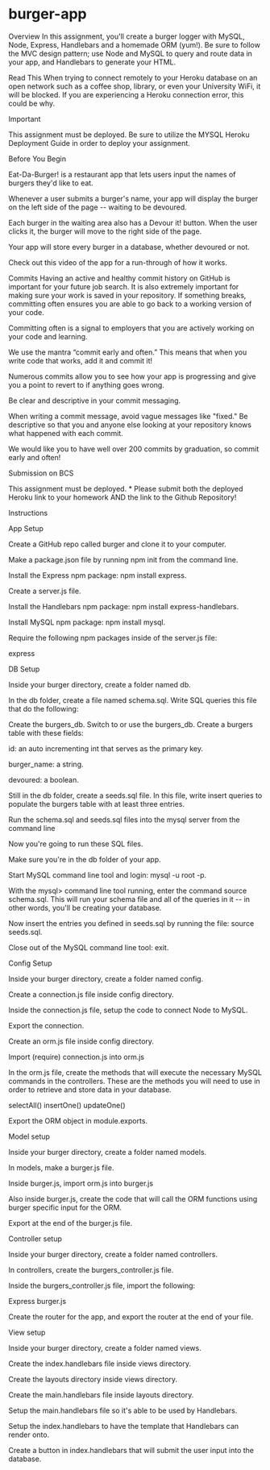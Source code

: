 # burger-app
Overview
In this assignment, you'll create a burger logger with MySQL, Node, Express, Handlebars and a homemade ORM (yum!). Be sure to follow the MVC design pattern; use Node and MySQL to query and route data in your app, and Handlebars to generate your HTML.

Read This
When trying to connect remotely to your Heroku database on an open network such as a coffee shop, library, or even your University WiFi, it will be blocked. If you are experiencing a Heroku connection error, this could be why.

Important


This assignment must be deployed. Be sure to utilize the MYSQL Heroku Deployment Guide in order to deploy your assignment.


Before You Begin


Eat-Da-Burger! is a restaurant app that lets users input the names of burgers they'd like to eat.


Whenever a user submits a burger's name, your app will display the burger on the left side of the page -- waiting to be devoured.


Each burger in the waiting area also has a Devour it! button. When the user clicks it, the burger will move to the right side of the page.


Your app will store every burger in a database, whether devoured or not.


Check out this video of the app for a run-through of how it works.



Commits
Having an active and healthy commit history on GitHub is important for your future job search. It is also extremely important for making sure your work is saved in your repository. If something breaks, committing often ensures you are able to go back to a working version of your code.


Committing often is a signal to employers that you are actively working on your code and learning.


We use the mantra “commit early and often.”  This means that when you write code that works, add it and commit it!


Numerous commits allow you to see how your app is progressing and give you a point to revert to if anything goes wrong.




Be clear and descriptive in your commit messaging.

When writing a commit message, avoid vague messages like "fixed." Be descriptive so that you and anyone else looking at your repository knows what happened with each commit.



We would like you to have well over 200 commits by graduation, so commit early and often!



Submission on BCS


This assignment must be deployed. * Please submit both the deployed Heroku link to your homework AND the link to the Github Repository!


Instructions

App Setup


Create a GitHub repo called burger and clone it to your computer.


Make a package.json file by running npm init from the command line.


Install the Express npm package: npm install express.


Create a server.js file.


Install the Handlebars npm package: npm install express-handlebars.


Install MySQL npm package: npm install mysql.


Require the following npm packages inside of the server.js file:

express




DB Setup


Inside your burger directory, create a folder named db.


In the db folder, create a file named schema.sql. Write SQL queries this file that do the following:

Create the burgers_db.
Switch to or use the burgers_db.
Create a burgers table with these fields:


id: an auto incrementing int that serves as the primary key.

burger_name: a string.

devoured: a boolean.





Still in the db folder, create a seeds.sql file. In this file, write insert queries to populate the burgers table with at least three entries.


Run the schema.sql and seeds.sql files into the mysql server from the command line


Now you're going to run these SQL files.


Make sure you're in the db folder of your app.


Start MySQL command line tool and login: mysql -u root -p.


With the mysql> command line tool running, enter the command source schema.sql. This will run your schema file and all of the queries in it -- in other words, you'll be creating your database.


Now insert the entries you defined in seeds.sql by running the file: source seeds.sql.


Close out of the MySQL command line tool: exit.





Config Setup


Inside your burger directory, create a folder named config.


Create a connection.js file inside config directory.


Inside the connection.js file, setup the code to connect Node to MySQL.


Export the connection.




Create an orm.js file inside config directory.


Import (require) connection.js into orm.js


In the orm.js file, create the methods that will execute the necessary MySQL commands in the controllers. These are the methods you will need to use in order to retrieve and store data in your database.

selectAll()
insertOne()
updateOne()



Export the ORM object in module.exports.





Model setup


Inside your burger directory, create a folder named models.


In models, make a burger.js file.


Inside burger.js, import orm.js into burger.js


Also inside burger.js, create the code that will call the ORM functions using burger specific input for the ORM.


Export at the end of the burger.js file.







Controller setup


Inside your burger directory, create a folder named controllers.


In controllers, create the burgers_controller.js file.


Inside the burgers_controller.js file, import the following:

Express
burger.js



Create the router for the app, and export the router at the end of your file.



View setup


Inside your burger directory, create a folder named views.


Create the index.handlebars file inside views directory.


Create the layouts directory inside views directory.


Create the main.handlebars file inside layouts directory.


Setup the main.handlebars file so it's able to be used by Handlebars.


Setup the index.handlebars to have the template that Handlebars can render onto.


Create a button in index.handlebars that will submit the user input into the database.